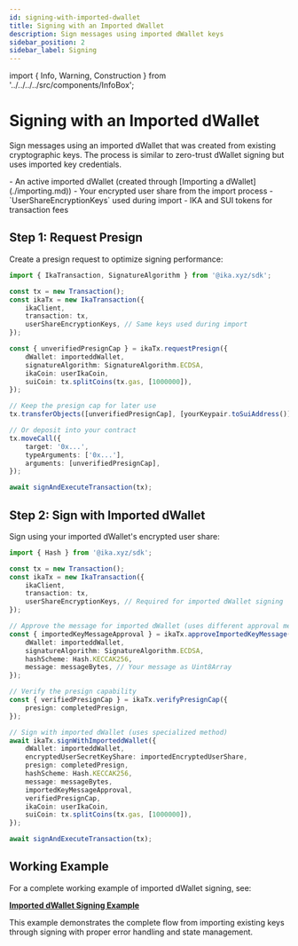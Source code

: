 ```yaml
---
id: signing-with-imported-dwallet
title: Signing with an Imported dWallet
description: Sign messages using imported dWallet keys
sidebar_position: 2
sidebar_label: Signing
---
```


import { Info, Warning, Construction } from '../../../../src/components/InfoBox';

# Signing with an Imported dWallet

<Construction />

Sign messages using an imported dWallet that was created from existing cryptographic keys. The process is similar to zero-trust dWallet signing but uses imported key credentials.

<Info title="Prerequisites">
- An active imported dWallet (created through [Importing a dWallet](./importing.md))
- Your encrypted user share from the import process
- `UserShareEncryptionKeys` used during import
- IKA and SUI tokens for transaction fees
</Info>

## Step 1: Request Presign

Create a presign request to optimize signing performance:

```typescript
import { IkaTransaction, SignatureAlgorithm } from '@ika.xyz/sdk';

const tx = new Transaction();
const ikaTx = new IkaTransaction({
	ikaClient,
	transaction: tx,
	userShareEncryptionKeys, // Same keys used during import
});

const { unverifiedPresignCap } = ikaTx.requestPresign({
	dWallet: importeddWallet,
	signatureAlgorithm: SignatureAlgorithm.ECDSA,
	ikaCoin: userIkaCoin,
	suiCoin: tx.splitCoins(tx.gas, [1000000]),
});

// Keep the presign cap for later use
tx.transferObjects([unverifiedPresignCap], [yourKeypair.toSuiAddress()]);

// Or deposit into your contract
tx.moveCall({
	target: '0x...',
	typeArguments: ['0x...'],
	arguments: [unverifiedPresignCap],
});

await signAndExecuteTransaction(tx);
```

## Step 2: Sign with Imported dWallet

Sign using your imported dWallet's encrypted user share:

```typescript
import { Hash } from '@ika.xyz/sdk';

const tx = new Transaction();
const ikaTx = new IkaTransaction({
	ikaClient,
	transaction: tx,
	userShareEncryptionKeys, // Required for imported dWallet signing
});

// Approve the message for imported dWallet (uses different approval method)
const { importedKeyMessageApproval } = ikaTx.approveImportedKeyMessage({
	dWallet: importeddWallet,
	signatureAlgorithm: SignatureAlgorithm.ECDSA,
	hashScheme: Hash.KECCAK256,
	message: messageBytes, // Your message as Uint8Array
});

// Verify the presign capability
const { verifiedPresignCap } = ikaTx.verifyPresignCap({
	presign: completedPresign,
});

// Sign with imported dWallet (uses specialized method)
await ikaTx.signWithImporteddWallet({
	dWallet: importeddWallet,
	encryptedUserSecretKeyShare: importedEncryptedUserShare,
	presign: completedPresign,
	hashScheme: Hash.KECCAK256,
	message: messageBytes,
	importedKeyMessageApproval,
	verifiedPresignCap,
	ikaCoin: userIkaCoin,
	suiCoin: tx.splitCoins(tx.gas, [1000000]),
});

await signAndExecuteTransaction(tx);
```

## Working Example

For a complete working example of imported dWallet signing, see:

**[Imported dWallet Signing Example](https://github.com/dwallet-labs/ika/blob/main/sdk/typescript/examples/imported-dwallet/sign-with-imported.ts)**

This example demonstrates the complete flow from importing existing keys through signing with proper error handling and state management.
